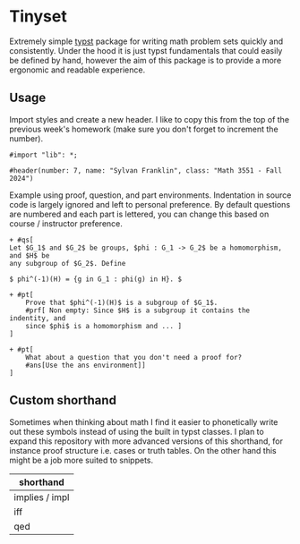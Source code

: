 # Tinyset
Extremely simple [typst](https://github.com/typst/typst) package for writing
math problem sets quickly and consistently. Under the hood it is just typst fundamentals that could easily be defined by hand, however the aim of this package is to provide a more ergonomic and readable experience. 

## Usage
Import styles and create a new header. I like to copy this from the top of the
previous week's homework (make sure you don't forget to increment the number).

```typ
#import "lib": *;

#header(number: 7, name: "Sylvan Franklin", class: "Math 3551 - Fall 2024")
```

Example using proof, question, and part environments. Indentation in source code is largely ignored and left to personal preference. By default questions are numbered and each part is lettered, you can change this based on course / instructor preference.

```typ
+ #qs[
Let $G_1$ and $G_2$ be groups, $phi : G_1 -> G_2$ be a homomorphism, and $H$ be
any subgroup of $G_2$. Define

$ phi^(-1)(H) = {g in G_1 : phi(g) in H}. $

+ #pt[ 
    Prove that $phi^(-1)(H)$ is a subgroup of $G_1$.
    #prf[ Non empty: Since $H$ is a subgroup it contains the indentity, and
    since $phi$ is a homomorphism and ... ]
]

+ #pt[ 
    What about a question that you don't need a proof for?
    #ans[Use the ans environment]]
]

```
## Custom shorthand

Sometimes when thinking about math I find it easier to phonetically write out these symbols instead of using the built in typst classes. I plan to expand this repository with more advanced versions of this shorthand, for instance proof structure i.e. cases or truth tables. On the other hand this might be a job more suited to snippets.  

| shorthand |
| --- |
| implies / impl | 
| iff | 
| qed | 
